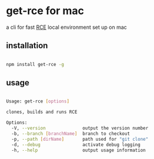 # get-rce for mac

a cli for fast [RCE](https://github.com/wix-incubator/rich-content) local environment set up on mac

## installation

```bash

npm install get-rce -g

```

## usage

```bash

Usage: get-rce [options]

clones, builds and runs RCE

Options:
  -V, --version              output the version number
  -b, --branch [branchName]  branch to checkout
  -p, --path [dirName]       path used for "git clone"
  -d, --debug                activate debug logging
  -h, --help                 output usage information

```
